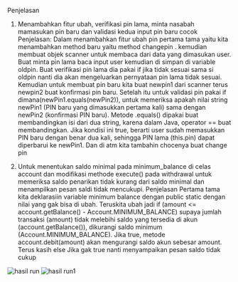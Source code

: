 Penjelasan 
1.	Menambahkan fitur ubah, verifikasi pin lama, minta nasabah mamasukan pin baru dan validasi kedua input pin baru cocok
Penjelasan:
Dalam menambahkan fitur ubah pin pertama tama yaitu kita menambahkan method baru yaitu method changepin . kemudian membuat objek scanner untuk membaca dari data yang dimasukan user. Buat minta pin lama baca input user kemudian di simpan di variable oldpin. Buat verifikasi pin lama dia pakai if jika tidak sesuai sama si oldpin nanti dia akan mengeluarkan pernyataan pin lama tidak sesuai. Kemudian untuk membuat pin baru kita buat newpin1 dari scanner terus newpin2 buat konfirmasi pin baru. Setelah itu untuk validasi pin pakai if dimana(newPin1.equals(newPin2)), untuk memeriksa apakah nilai string newPin1 (PIN baru yang dimasukkan pertama kali) sama dengan newPin2 (konfirmasi PIN baru). Metode .equals() dipakai buat membandingkan isi dari dua string, karena dalam Java, operator == buat membandingkan. Jika kondisi ini true, berarti user sudah memasukkan PIN baru dengan benar dua kali, sehingga PIN lama (this.pin) dapat diperbarui ke newPin1. Dan di atm kita tambahin chocenya buat change pin

2.	Untuk menentukan saldo minimal pada minimum_balance di celas account dan modifikasi methode execute() pada withdrawal untuk memeriksa saldo penarikan tidak kurang dari saldo minimal dan menampilkan pesan saldi tidak mencukupi.
Penjelasan
Pertama tama kita deklarasiin variable minimum balance dengan public static dengan nilai yang gak bisa di ubah. Teruskita ubah jadi  if (amount <= account.getBalance() - Account.MINIMUM_BALANCE) supaya jumlah transaksi (amount) tidak melebihi saldo yang tersedia di akun (account.getBalance()), dikurangi saldo minimum (Account.MINIMUM_BALANCE). Jika true, metode account.debit(amount) akan mengurangi saldo akun sebesar amount. Terus kasih else Jika gak true nanti menyampaikan pesan saldo tidak cukup

![hasil run](https://github.com/user-attachments/assets/4008346a-41ad-41cb-a90a-90a93e358d76)
![hasil run1](https://github.com/user-attachments/assets/83aba5dc-6557-40b8-a533-11eaf8c239b2)



